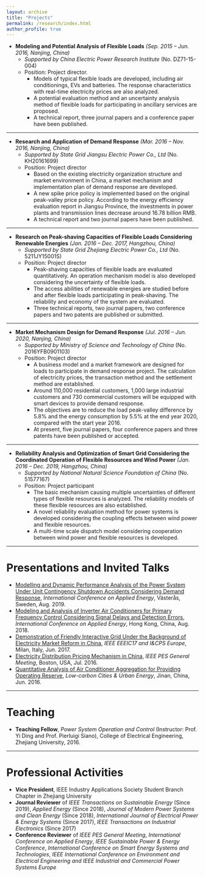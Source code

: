 ```yaml
---
layout: archive
title: "Projects"
permalink: /research/index.html
author_profile: true
---
```


- **Modeling and Potential Analysis of Flexible Loads** *(Sep. 2015 – Jun. 2016, Nanjing, China)*
  - *Supported by China Electric Power Research Institute* (No. DZ71-15-004)
  - Position: Project director.
    - Models of typical flexible loads are developed, including air conditionings, EVs and batteries. The response characteristics with real-time electricity prices are also analyzed.
    - A potential evaluation method and an uncertainty analysis method of flexible loads for participating in ancillary services are proposed.
    - A technical report, three journal papers and a conference paper have been published.

---

- **Research and Application of Demand Response** *(Mar. 2016 – Nov. 2016, Nanjing, China)*
  - *Supported by State Grid Jiangsu Electric Power Co., Ltd* (No. KH20161699)
  - Position: Project director
    - Based on the existing electricity organization structure and market environment in China, a market mechanism and implementation plan of demand response are developed.
    - A new spike price policy is implemented based on the original peak-valley price policy. According to the energy efficiency evaluation report in Jiangsu Province, the investments in power plants and transmission lines decrease around 16.78 billion RMB.
    - A technical report and two journal papers have been published.

---

- **Research on Peak-shaving Capacities of Flexible Loads Considering Renewable Energies** *(Jan. 2016 – Dec. 2017, Hangzhou, China)*
  - *Supported by State Grid Zhejiang Electric Power Co., Ltd* (No. 5211JY15001S)
  - Position: Project director
    - Peak-shaving capacities of flexible loads are evaluated quantitatively. An operation mechanism model is also developed considering the uncertainty of flexible loads.
    - The access abilities of renewable energies are studied before and after flexible loads participating in peak-shaving. The reliability and economy of the system are evaluated.
    - Three technical reports, two journal papers, two conference papers and two patents are published or submitted.

---

- **Market Mechanism Design for Demand Response** *(Jul. 2016 – Jun. 2020, Nanjing, China)*
  - *Supported by Ministry of Science and Technology of China* (No. 2016YFB0901103)
  - Position: Project director
    - A business model and a market framework are designed for loads to participate in demand response project. The calculation of electricity prices, the transaction method and the settlement method are established.
    - Around 110,000 residential customers, 1,000 large industrial customers and 730 commercial customers will be equipped with smart devices to provide demand response.
    - The objectives are to reduce the load peak-valley difference by 5.8% and the energy consumption by 5.5% at the end year 2020, compared with the start year 2016.
    - At present, five journal papers, four conference papers and three patents have been published or accepted.

---

- **Reliability Analysis and Optimization of Smart Grid Considering the Coordinated Operation of Flexible Resources and Wind Power** *(Jan. 2016 – Dec. 2019, Hangzhou, China)*
  - *Supported by National Natural Science Foundation of China* (No. 51577167)
  - Position: Project participant
    - The basic mechanism causing multiple uncertainties of different types of flexible resources is analyzed. The reliability models of these flexible resources are also established.
    - A novel reliability evaluation method for power systems is developed considering the coupling effects between wind power and flexible resources.
    - A multi-time scale dispatch model considering cooperation between wind power and flexible resources is developed.



------

# Presentations and Invited Talks

- [Modelling and Dynamic Performance Analysis of the Power System Under Unit Contingency Shutdown Accidents Considering Demand Response](https://huihongxun.github.io/files/Presentation/20190810_ICAE2019.pdf), *International Conference on Applied Energy*, Västerås, Sweden, Aug. 2019.
- [Modeling and Analysis of Inverter Air Conditioners for Primary Frequency Control Considering Signal Delays and Detection Errors](https://huihongxun.github.io/files/Presentation/20180825_ICAE2018.pdf), *International Conference on Applied Energy*, Hong Kong, China, Aug. 2018.
- [Demonstration of Friendly Interactive Grid Under the Background of Electricity Market Reform in China](https://huihongxun.github.io/files/Presentation/20170529_EEEIC17_Italy.pdf), *IEEE EEEIC17 and I&CPS Europe*, Milan, Italy, Jun. 2017.
- [Electricity Distribution Pricing Mechanism in China](https://huihongxun.github.io/files/Presentation/20160717_IEEE_PES_Boston.pdf), *IEEE PES General Meeting*, Boston, USA, Jul. 2016.
- [Quantitative Analysis of Air Conditioner Aggregation for Providing Operating Reserve](https://huihongxun.github.io/files/Presentation/20160611_CUE2016.pdf), *Low-carbon Cities & Urban Energy*, Jinan, China, Jun. 2016.



------

# Teaching

- **Teaching Fellow**, *Power System Operation and Control* (Instructor: Prof. Yi Ding and Prof. Pierluigi Siano), College of Electrical Engineering, Zhejiang University, 2016.



------

# Professional Activities

- **Vice President**, IEEE Industry Applications Society Student Branch Chapter in Zhejiang University
- **Journal Reviewer** of *IEEE Transactions on Sustainable Energy* (Since 2019), *Applied Energy* (Since 2018), *Journal of Modern Power Systems and Clean Energy* (Since 2018), *International Journal of Electrical Power & Energy Systems* (Since 2017), *IEEE Transactions on Industrial Electronics* (Since 2017)
- **Conference Reviewer** of *IEEE PES General Meeting*, *International Conference on Applied Energy*, *IEEE Sustainable Power & Energy Conference*, *International Conference on Smart Energy Systems and Technologies*,  *IEEE International Conference on Environment and Electrical Engineering and IEEE Industrial and Commercial Power Systems Europe*